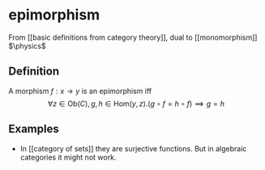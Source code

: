 # epimorphism
From [[basic definitions from category theory]], dual to [[monomorphism]]
$\physics$
## Definition
A morphism $f: x \to y$ is an epimorphism iff
$$\forall z \in \mathrm{Ob}(C),  g, h \in \mathrm{Hom}(y, z). (g \circ f = h \circ f) \implies g = h$$

## Examples
- In [[category of sets]] they are surjective functions. But in algebraic categories it might not work.